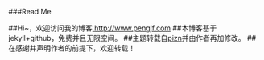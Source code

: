 ###Read Me

##Hi~，欢迎访问我的博客<a href="http://www.pengjf.com" title="myblog"> http://www.pengjf.com</a>
##本博客基于jekyll+github，免费并且无限空间。
##主题转载自<a href="https://github.com/pizn">pizn</a>并由作者再加修改。
##在感谢并声明作者的前提下，欢迎转载！
